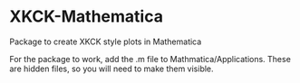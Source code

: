 # XKCK-Mathematica
Package to create XKCK style plots in Mathematica

For the package to work, add the .m file to Mathmatica/Applications. These are hidden files, so you will need to make them visible.
